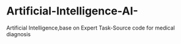 # Artificial-Intelligence-AI-
Artificial Intelligence,base on Expert Task-Source code for medical diagnosis
